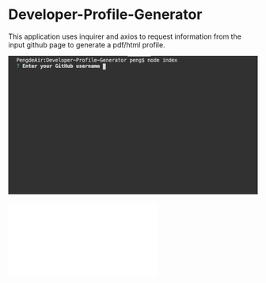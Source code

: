 # Developer-Profile-Generator

This application uses inquirer and axios to request information from the input github page to generate a pdf/html profile.


![alt text](./sample.gif)


![alt pdf](./WhitePeachTea.pdf)
